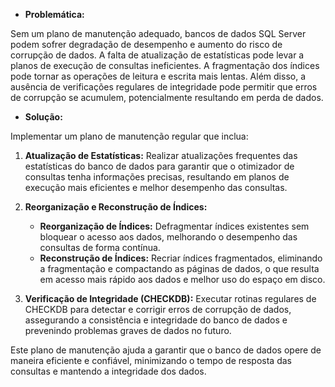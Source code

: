 * **Problemática:**

Sem um plano de manutenção adequado, bancos de dados SQL Server podem sofrer degradação de desempenho e aumento do risco de corrupção de dados. A falta de atualização de estatísticas pode levar a planos de execução de consultas ineficientes. A fragmentação dos índices pode tornar as operações de leitura e escrita mais lentas. Além disso, a ausência de verificações regulares de integridade pode permitir que erros de corrupção se acumulem, potencialmente resultando em perda de dados.

* **Solução:**

Implementar um plano de manutenção regular que inclua:

1. **Atualização de Estatísticas:** Realizar atualizações frequentes das estatísticas do banco de dados para garantir que o otimizador de consultas tenha informações precisas, resultando em planos de execução mais eficientes e melhor desempenho das consultas.

2. **Reorganização e Reconstrução de Índices:** 
   - **Reorganização de Índices:** Defragmentar índices existentes sem bloquear o acesso aos dados, melhorando o desempenho das consultas de forma contínua.
   - **Reconstrução de Índices:** Recriar índices fragmentados, eliminando a fragmentação e compactando as páginas de dados, o que resulta em acesso mais rápido aos dados e melhor uso do espaço em disco.

3. **Verificação de Integridade (CHECKDB):** Executar rotinas regulares de CHECKDB para detectar e corrigir erros de corrupção de dados, assegurando a consistência e integridade do banco de dados e prevenindo problemas graves de dados no futuro.

Este plano de manutenção ajuda a garantir que o banco de dados opere de maneira eficiente e confiável, minimizando o tempo de resposta das consultas e mantendo a integridade dos dados.
